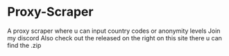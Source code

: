 # Proxy-Scraper
A proxy scraper where u can input country codes or anonymity levels 
Join my discord Also check out the released on the right on this site there u can find the .zip
